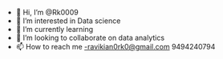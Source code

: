- 👋 Hi, I’m @Rk0009
- 👀 I’m interested in Data science
- 🌱 I’m currently learning 
- 💞️ I’m looking to collaborate on data analytics
- 📫 How to reach me -ravikian0rk0@gmail.com 9494240794


<!---
Rk0009/Rk0009 is a ✨ special ✨ repository because its `README.md` (this file) appears on your GitHub profile.
You can click the Preview link to take a look at your changes.
--->

